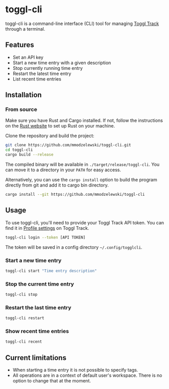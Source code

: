 # toggl-cli

toggl-cli is a command-line interface (CLI) tool for managing [Toggl Track](https://track.toggl.com/) through a terminal.

## Features

- Set an API key
- Start a new time entry with a given description
- Stop currently running time entry
- Restart the latest time entry
- List recent time entries

## Installation

### From source

Make sure you have Rust and Cargo installed. If not, follow the instructions on the [Rust website](https://www.rust-lang.org/tools/install) to set up Rust on your machine.

Clone the repository and build the project:

```sh
git clone https://github.com/mmodzelewski/toggl-cli.git
cd toggl-cli
cargo build --release
```

The compiled binary will be available in `./target/release/toggl-cli`.
You can move it to a directory in your `PATH` for easy access.

Alternatively, you can use the `cargo install` option to build the program directly from git 
and add it to cargo bin directory.
```sh
cargo install --git https://github.com/mmodzelewski/toggl-cli
```

## Usage
To use toggl-cli, you'll need to provide your Toggl Track API token. You can find it in [Profile settings](https://track.toggl.com/profile) on Toggl Track.

```sh
toggl-cli login --token [API TOKEN]
```

The token will be saved in a config directory `~/.config/togglcli`.

### Start a new time entry
```sh
toggl-cli start "Time entry description" 
```

### Stop the current time entry
```sh
toggl-cli stop
```

### Restart the last time entry
```sh
toggl-cli restart
```

### Show recent time entries
```sh
toggl-cli recent
```

## Current limitations
- When starting a time entry it is not possible to specify tags.
- All operations are in a context of default user's workspace. There is no option to change that at the moment.
